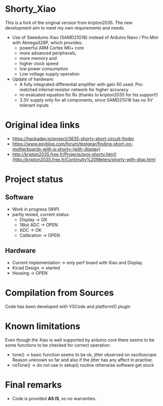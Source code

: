 # Shorty_Xiao

This is a fork of the original version from kripton2035. The new development aim to meet my own requirements and needs.
- Use of Seeeduino Xiao (SAMD21G18) instead of Arduino Nano / Pro Mini with Atmega328P, which provides:
  - powerful ARM Cortex M0+ core 
  - more advanced peripherals,
  - more memory and
  - higher clock speed
  - low power consumption
  - Low voltage supply operation
- Update of hardware:
   - A fully integrated differential amplifier with gain 50 used. Pro: matched internal resistor network for higher accuracy
   - re-evaluated equation for Rx (thanks to kripton2035 for his support!)
   - 3.3V supply only for all components, since SAMD21G18 has no 5V tolerant inputs


# Original idea links

- https://hackaday.io/project/3635-shorty-short-circuit-finder
- https://www.eevblog.com/forum/testgear/finding-short-on-motherboards-with-a-shorty-(with-display)
- http://kripton2035.free.fr/Projects/proj-shorty.html](http://kripton2035.free.fr/Continuity%20Meters/shorty-with-disp.html

# Project status

## Software 
- Work in progress (WIP)
- partly tested, current status:
  - Display -> OK
  - 18bit ADC -> OPEN
  - ADC -> OK
  - Calibration -> OPEN
 
## Hardware
- Current implementation -> only perf board with Xiao and Display
- Kicad Design -> started
- Housing -> OPEN

 # Compilation from Sources

Code has been developed with VSCode and platformIO plugin

# Known limitations

Even though the Xiao is well supported by arduino core there seems to be some functions to be checked for correct operation:
- tone() -> basic function seems to be ok, jitter observed on oscilloscope. Reason unknown so far and also if the jitter has any affect in practise.
- noTone() -> do not use in setup() routine otherwise software get stuck

# Final remarks

- Code is provided **AS IS**, so no warranties.
